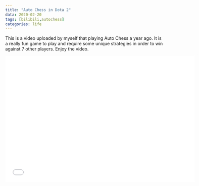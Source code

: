 ```yaml
---
title: "Auto Chess in Dota 2"
data: 2020-02-20
tags: [bilibili,autochess]
categories: life
---
```


This is a video uploaded by myself that playing Auto Chess a year ago. It is a really fun game to play and require some unique strategies in order to win against 7 other players. Enjoy the video.

<iframe width="600" height="400" src="//player.bilibili.com/player.html?aid=43181959&cid=75707283&page=1" scrolling="no" border="0" frameborder="no" framespacing="0" allowfullscreen="true"> </iframe>
